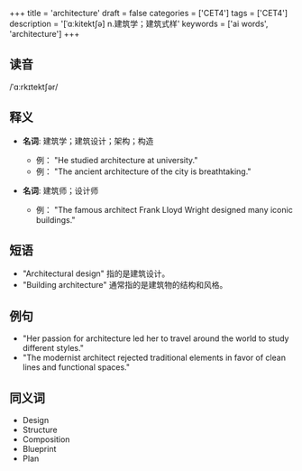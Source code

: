 +++
title = 'architecture'
draft = false
categories = ['CET4']
tags = ['CET4']
description = '[ˈɑːkitekt∫ə] n.建筑学；建筑式样'
keywords = ['ai words', 'architecture']
+++

## 读音
/ˈɑːrkɪtektʃər/

## 释义
- **名词**: 建筑学；建筑设计；架构；构造
  - 例： "He studied architecture at university."
  - 例： "The ancient architecture of the city is breathtaking."

- **名词**: 建筑师；设计师
  - 例： "The famous architect Frank Lloyd Wright designed many iconic buildings."

## 短语
- "Architectural design" 指的是建筑设计。
- "Building architecture" 通常指的是建筑物的结构和风格。

## 例句
- "Her passion for architecture led her to travel around the world to study different styles."
- "The modernist architect rejected traditional elements in favor of clean lines and functional spaces."

## 同义词
- Design
- Structure
- Composition
- Blueprint
- Plan
